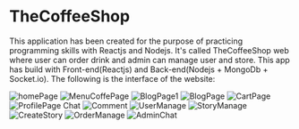 # TheCoffeeShop
This application has been created for the purpose of practicing programming skills with Reactjs and Nodejs. It's called TheCoffeeShop web where user can order drink and admin can manage user and store. This app has build with Front-end(Reactjs)
and Back-end(Nodejs + MongoDb + Socket.io). The following is the interface of the website:

![homePage](https://github.com/Sinha2k/TheCoffeeShop/assets/93465305/018d32aa-ebf1-4d0e-bbb0-1ef7a0ff9c5a)
![MenuCoffePage](https://github.com/Sinha2k/TheCoffeeShop/assets/93465305/e890c16e-6365-4f55-96e6-350ae7a17970)
![BlogPage1](https://github.com/Sinha2k/TheCoffeeShop/assets/93465305/6fc01d19-2a4e-4b3c-9d3c-5405fc6c3dc6)
![BlogPage](https://github.com/Sinha2k/TheCoffeeShop/assets/93465305/b6e573ce-44a5-4d43-8ff3-4c51ffc67dd7)
![CartPage](https://github.com/Sinha2k/TheCoffeeShop/assets/93465305/d7f3c16e-7b28-43d9-84f0-0a683341ad87)
![ProfilePage Chat](https://github.com/Sinha2k/TheCoffeeShop/assets/93465305/00e6b701-c7b2-45c9-b821-6afd517e8466)
![Comment](https://github.com/Sinha2k/TheCoffeeShop/assets/93465305/a08b2209-9009-4f5f-9f93-bb57382f0b21)
![UserManage](https://github.com/Sinha2k/TheCoffeeShop/assets/93465305/1c2e77dc-d5fc-431a-9cf9-c10c22a67c9f)
![StoryManage](https://github.com/Sinha2k/TheCoffeeShop/assets/93465305/d4140b54-6928-480b-a192-b9cfd01baa15)
![CreateStory](https://github.com/Sinha2k/TheCoffeeShop/assets/93465305/a9dadac7-53e5-4adf-bf09-696e88d806fb)
![OrderManage](https://github.com/Sinha2k/TheCoffeeShop/assets/93465305/d8d60093-084c-4d17-8ce5-592c6a4bf8c0)
![AdminChat](https://github.com/Sinha2k/TheCoffeeShop/assets/93465305/da76e2d4-e2c8-4629-9aba-5e452e253160)
